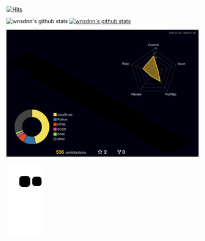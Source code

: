 <!--
**wnsdnn/wnsdnn** is a ✨ _special_ ✨ repository because its `README.md` (this file) appears on your GitHub profile.

Here are some ideas to get you started:

- 🔭 I’m currently working on ...
- 🌱 I’m currently learning ...
- 👯 I’m looking to collaborate on ...
- 🤔 I’m looking for help with ...
- 💬 Ask me about ...
- 📫 How to reach me: ...
- 😄 Pronouns: ...
- ⚡ Fun fact: ...
-->





[![Hits](https://hits.seeyoufarm.com/api/count/incr/badge.svg?url=https%3A%2F%2Fgithub.com%2Fwnsdnn&count_bg=%2379C83D&title_bg=%23555555&icon=&icon_color=%23E7E7E7&title=hits&edge_flat=false)](https://hits.seeyoufarm.com)  

 
![wnsdnn's github stats](https://github-readme-stats.vercel.app/api?username=wnsdnn&show_icons=true)
[![wnsdnn's github stats](https://github-readme-stats.vercel.app/api/top-langs/?username=wnsdnn&show_icons=true&hide_border=true&title_color=004386&icon_color=004386&layout=compact)](https://github.com/wnsdnn)
   
![](./profile-3d-contrib/profile-night-rainbow.svg)

![snake gif](https://github.com/wnsdnn/wnsdnn/blob/output/github-contribution-grid-snake.svg)


<!--START_SECTION:waka-->
<!--END_SECTION:waka-->
